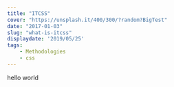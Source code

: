```yaml
---
title: "ITCSS"
cover: "https://unsplash.it/400/300/?random?BigTest"
date: "2017-01-03"
slug: "what-is-itcss"
displaydate: '2019/05/25'
tags:
    - Methodologies
    - css
---
```

hello world